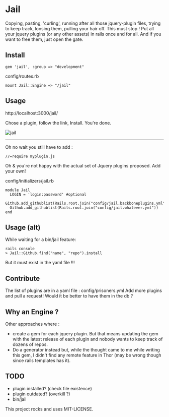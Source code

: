 # Jail

Copying, pasting, 'curling', running after all those jquery-plugin files, trying to keep track, loosing them, pulling your hair off. This must stop !
Put all your jquery plugins (or any other assets) in rails once and for all. 
And if you want to free them, just open the gate.

## Install

    gem 'jail', :group => "development"

config/routes.rb

    mount Jail::Engine => "/jail"

## Usage

http://localhost:3000/jail/

Chose a plugin, follow the link, Install. You're done.

![jail](/charly/jail/raw/master/jail.png)

---

Oh no wait you still have to add :

    //=require myplugin.js

Oh & you're not happy with the actual set of Jquery plugins proposed. Add your own!

config/initializers/jail.rb

    module Jail
      LOGIN = 'login:password' #optional
      Github.add_githublist(Rails.root.join("config/jail.backboneplugins.yml"))
      Github.add_githublist(Rails.root.join("config/jail.whatever.yml"))
    end


## Usage (alt)

While waiting for a bin/jail feature:

    rails console
    > Jail::Github.find("name", "repo").install

But it must exist in the yaml file !!!

## Contribute

The list of plugins are in a yaml file : config/prisoners.yml
Add more plugins and pull a request!
Would it be better to have them in the db ?


## Why an Engine ?

Other approaches where : 
  - create a gem for each jquery plugin. But that means updating the gem with the latest release of each plugin and nobody wants to keep track of dozens of repos. 
  - Do a generator instead but, while the thought came to me while writing this gem, I didn't find any remote feature in Thor (may be wrong though since rails templates has it).

## TODO

- plugin installed? (check file existence)
- plugin outdated? (overkill ?)
- bin/jail


This project rocks and uses MIT-LICENSE.